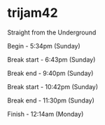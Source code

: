 # trijam42
Straight from the Underground


Begin - 5:34pm (Sunday)

Break start - 6:43pm (Sunday)

Break end - 9:40pm (Sunday)

Break start - 10:42pm (Sunday)

Break end - 11:30pm (Sunday)

Finish - 12:14am (Monday)
